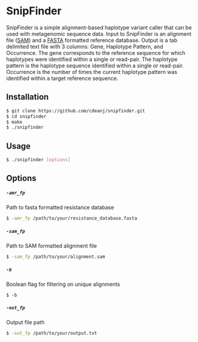 # SnipFinder
SnipFinder is a simple alignment-based haplotype variant caller that can be used with metagenomic sequence data. Input to SnipFinder is an alignment file ([SAM](http://samtools.github.io/hts-specs/SAMv1.pdf)) and a [FASTA](https://en.wikipedia.org/wiki/FASTA_format) formatted reference database. Output is a tab delimited text file with 3 columns: Gene, Haplotype Pattern, and Occurrence. The gene corresponds to the reference sequence for which haplotypes were identified within a single or read-pair. The haplotype pattern is the haplotype sequence identified within a single or read-pair. Occurrence is the number of times the current haplotype pattern was identified within a target reference sequence.

## Installation
```bash
$ git clone https://github.com/cdeanj/snipfinder.git
$ cd snipfinder
$ make
$ ./snipfinder
```

## Usage
```bash
$ ./snipfinder [options]
```

## Options

##### `-amr_fp`
Path to fasta formatted resistance database
```bash
$ -amr_fp /path/to/your/resistance_database.fasta
```

##### `-sam_fp`
Path to SAM formatted alignment file
```bash
$ -sam_fp /path/to/your/alignment.sam
```

##### `-b`
Boolean flag for filtering on unique alignments
```
$ -b
```

##### `-out_fp`
Output file path
```bash
$ -out_fp /path/to/your/output.txt
```
